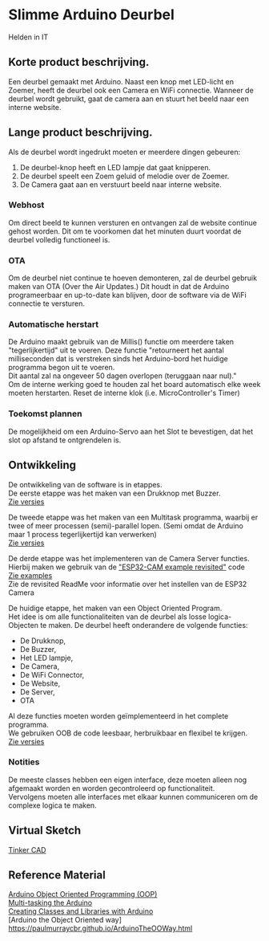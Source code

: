 # Slimme Arduino Deurbel
Helden in IT

## Korte product beschrijving.
Een deurbel gemaakt met Arduino. Naast een knop met LED-licht en Zoemer, heeft de deurbel ook een Camera en WiFi connectie. Wanneer de deurbel wordt gebruikt, gaat de camera aan en stuurt het beeld naar een interne website.  

## Lange product beschrijving.
 Als de deurbel wordt ingedrukt moeten er meerdere dingen gebeuren:  
  1. De deurbel-knop heeft en LED lampje dat gaat knipperen.  
  2. De deurbel speelt een Zoem geluid of melodie over de Zoemer.  
  3. De Camera gaat aan en verstuurt beeld naar interne website.  

### Webhost
 Om direct beeld te kunnen versturen en ontvangen zal de website continue gehost worden. Dit om te voorkomen dat het minuten duurt voordat de deurbel volledig functioneel is.  

### OTA
 Om de deurbel niet continue te hoeven demonteren, zal de deurbel gebruik maken van OTA (Over the Air Updates.) Dit houdt in dat de Arduino programeerbaar en up-to-date kan blijven, door de software via de WiFi connectie te versturen.  

### Automatische herstart
 De Arduino maakt gebruik van de Millis() functie om meerdere taken "tegerlijkertijd" uit te voeren. Deze functie "retourneert het aantal milliseconden dat is verstreken sinds het Arduino-bord het huidige programma begon uit te voeren.  
 Dit aantal zal na ongeveer 50 dagen overlopen (teruggaan naar nul)."  
 Om de interne werking goed te houden zal het board automatisch elke week moeten herstarten. Reset de interne klok (i.e. MicroController's Timer)  

### Toekomst plannen
 De mogelijkheid om een Arduino-Servo aan het Slot te bevestigen, dat het slot op afstand te ontgrendelen is.  

## Ontwikkeling
 De ontwikkeling van de software is in etappes.  
 De eerste etappe was het maken van een Drukknop met Buzzer.  
 [Zie versies](https://github.com/IanMunster/HiIT-Arduino/tree/main/Versions/Doorbell)  
  
 De tweede etappe was het maken van een Multitask programma, waarbij er twee of meer processen (semi)-parallel lopen. (Semi omdat de Arduino maar 1 process tegerlijkertijd kan verwerken)  
 [Zie versies](https://github.com/IanMunster/HiIT-Arduino/tree/main/Versions/Multitask)  
  
 De derde etappe was het implementeren van de Camera Server functies.  
 Hierbij maken we gebruik van de ["ESP32-CAM example revisited"](https://github.com/easytarget/esp32-cam-webserver) code  
 [Zie examples](https://github.com/IanMunster/HiIT-Arduino/tree/main/Examples)  
 Zie de revisited ReadMe voor informatie over het instellen van de ESP32 Camera  
  
 De huidige etappe, het maken van een Object Oriented Program.  
 Het idee is om alle functionaliteiten van de deurbel als losse logica-Objecten te maken. De deurbel heeft onderandere de volgende functies:  
  - De Drukknop,  
  - De Buzzer,  
  - Het LED lampje,  
  - De Camera,  
  - De WiFi Connector,  
  - De Website,  
  - De Server,  
  - OTA  
 
 Al deze functies moeten worden geïmplementeerd in het complete programma.  
 We gebruiken OOB de code leesbaar, herbruikbaar en flexibel te krijgen.  
 [Zie versies](C:\Users\IanMunster\Documents\GitHub\HiIT-Arduino\Versions\OOP)  

### Notities
 De meeste classes hebben een eigen interface, deze moeten alleen nog afgemaakt worden en worden gecontroleerd op functionaliteit.  
 Vervolgens moeten alle interfaces met elkaar kunnen communiceren om de complexe logica te maken.  


## Virtual Sketch
[Tinker CAD](https://www.tinkercad.com/things/1TXkCIflTyw-brilliant-bojo-amur/editel?sharecode=3b64AbjSNC-aFxWy6FOw-oxU1wfmHp1eEG2GOLfIka4)  


## Reference Material
 [Arduino Object Oriented Programming (OOP)](https://roboticsbackend.com/arduino-object-oriented-programming-oop/)  
 [Multi-tasking the Arduino](https://cdn-learn.adafruit.com/downloads/pdf/multi-tasking-the-arduino-part-1.pdf)  
 [Creating Classes and Libraries with Arduino](https://www.halvorsen.blog/documents/technology/resources/resources/Arduino/Arduino%20Library/Arduino%20Classes%20and%20Libraries.pdf)  
 [Arduino the Object Oriented way] https://paulmurraycbr.github.io/ArduinoTheOOWay.html
 
